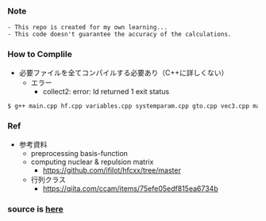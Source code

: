 ### Note
    - This repo is created for my own learning...
    - This code doesn't guarantee the accuracy of the calculations.

### How to Complile
- 必要ファイルを全てコンパイルする必要あり（C++に詳しくない）
    - エラー
        - collect2: error: ld returned 1 exit status
```bash
$ g++ main.cpp hf.cpp variables.cpp systemparam.cpp gto.cpp vec3.cpp matrix.cpp functions.cpp overlap.cpp cgf.cpp
```

### Ref
- 参考資料
    - preprocessing basis-function
    - computing nuclear & repulsion matrix
        - https://github.com/ifilot/hfcxx/tree/master
    - 行列クラス
        - https://qiita.com/ccam/items/75efe05edf815ea6734b

### source is [here](https://github.com/kskkry/HF "Github")